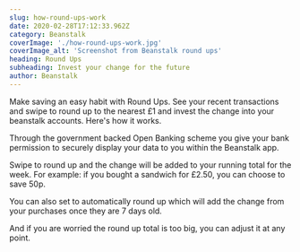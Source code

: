 ```yaml
---
slug: how-round-ups-work
date: 2020-02-28T17:12:33.962Z
category: Beanstalk
coverImage: './how-round-ups-work.jpg'
coverImage_alt: 'Screenshot from Beanstalk round ups'
heading: Round Ups
subheading: Invest your change for the future
author: Beanstalk
---
```


Make saving an easy habit with Round Ups. See your recent transactions and swipe to round up to the nearest £1 and invest the change into your beanstalk accounts. Here's how it works.

Through the government backed Open Banking scheme you give your bank permission to securely display your data to you within the Beanstalk app.

Swipe to round up and the change will be added to your running total for the week. For example: if you bought a sandwich for £2.50, you can choose to save 50p.

You can also set to automatically round up which will add the change from your purchases once they are 7 days old.

And if you are worried the round up total is too big, you can adjust it at any point.